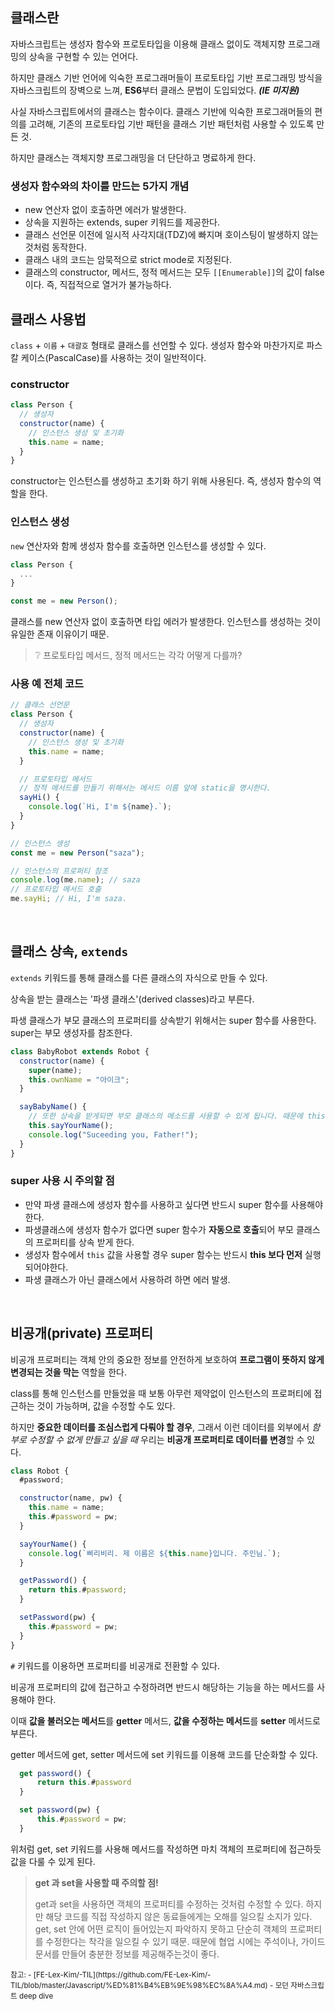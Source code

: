 ## 클래스란

자바스크립트는 생성자 함수와 프로토타입을 이용해 클래스 없이도 객체지향 프로그래밍의 상속을 구현할 수 있는 언어다.

하지만 클래스 기반 언어에 익숙한 프로그래머들이 프로토타입 기반 프로그래밍 방식을 자바스크립트의 장벽으로 느껴, **ES6**부터 클래스 문법이 도입되었다. **_(IE 미지원)_**

사실 자바스크립트에서의 클래스는 함수이다. 클래스 기반에 익숙한 프로그래머들의 편의를 고려해, 기존의 프로토타입 기반 패턴을 클래스 기반 패턴처럼 사용할 수 있도록 만든 것.

하지만 클래스는 객체지향 프로그래밍을 더 단단하고 명료하게 한다.

### 생성자 함수와의 차이를 만드는 5가지 개념

- new 연산자 없이 호출하면 에러가 발생한다.
- 상속을 지원하는 extends, super 키워드를 제공한다.
- 클래스 선언문 이전에 일시적 사각지대(TDZ)에 빠지며 호이스팅이 발생하지 않는 것처럼 동작한다.
- 클래스 내의 코드는 암묵적으로 strict mode로 지정된다.
- 클래스의 constructor, 메서드, 정적 메서드는 모두 `[[Enumerable]]`의 값이 false이다. 즉, 직접적으로 열거가 불가능하다.
  <br>

## 클래스 사용법

`class` + `이름` + `대괄호` 형태로 클래스를 선언할 수 있다. 생성자 함수와 마찬가지로 파스칼 케이스(PascalCase)를 사용하는 것이 일반적이다.

### constructor

```js
class Person {
  // 생성자
  constructor(name) {
    // 인스턴스 생성 및 초기화
    this.name = name;
  }
}
```

constructor는 인스턴스를 생성하고 초기화 하기 위해 사용된다. 즉, 생성자 함수의 역할을 한다.

### 인스턴스 생성

`new` 연산자와 함께 생성자 함수를 호출하면 인스턴스를 생성할 수 있다.

```js
class Person {
  ...
}

const me = new Person();
```

클래스를 new 연산자 없이 호출하면 타입 에러가 발생한다. 인스턴스를 생성하는 것이 유일한 존재 이유이기 때문.

> ❔ 프로토타입 메서드, 정적 메서드는 각각 어떻게 다를까?

### 사용 예 전체 코드

```js
// 클래스 선언문
class Person {
  // 생성자
  constructor(name) {
    // 인스턴스 생성 및 초기화
    this.name = name;
  }

  // 프로토타입 메서드
  // 정적 메서드를 만들기 위해서는 메서드 이름 앞에 static을 명시한다.
  sayHi() {
    console.log(`Hi, I'm ${name}.`);
  }
}

// 인스턴스 생성
const me = new Person("saza");

// 인스턴스의 프로퍼티 참조
console.log(me.name); // saza
// 프로토타입 메서드 호출
me.sayHi; // Hi, I'm saza.
```

<br>

## 클래스 상속, `extends`

`extends` 키워드를 통해 클래스를 다른 클래스의 자식으로 만들 수 있다.

상속을 받는 클래스는 '파생 클래스'(derived classes)라고 부른다.

파생 클래스가 부모 클래스의 프로퍼티를 상속받기 위해서는 super 함수를 사용한다. super는 부모 생성자를 참조한다.

```js
class BabyRobot extends Robot {
  constructor(name) {
    super(name);
    this.ownName = "아이크";
  }

  sayBabyName() {
    // 또한 상속을 받게되면 부모 클래스의 메소드를 사용할 수 있게 됩니다. 때문에 this로 접근 할 수 있습니다.
    this.sayYourName();
    console.log("Suceeding you, Father!");
  }
}
```

### super 사용 시 주의할 점

- 만약 파생 클래스에 생성자 함수를 사용하고 싶다면 반드시 super 함수를 사용해야한다.
- 파생클래스에 생성자 함수가 없다면 super 함수가 **자동으로 호출**되어 부모 클래스의 프로퍼티를 상속 받게 한다.
- 생성자 함수에서 `this` 값을 사용할 경우 super 함수는 반드시 **this 보다 먼저** 실행되어야한다.
- 파생 클래스가 아닌 클래스에서 사용하려 하면 에러 발생.

<br>

## 비공개(private) 프로퍼티

비공개 프로퍼티는 객체 안의 중요한 정보를 안전하게 보호하여 **프로그램이 뜻하지 않게 변경되는 것을 막는** 역할을 한다.

class를 통해 인스턴스를 만들었을 때 보통 아무런 제약없이 인스턴스의 프로퍼티에 접근하는 것이 가능하며, 값을 수정할 수도 있다.

하지만 **중요한 데이터를 조심스럽게 다뤄야 할 경우**, 그래서 이런 데이터를 외부에서 _함부로 수정할 수 없게 만들고 싶을 때_ 우리는 **비공개 프로퍼티로 데이터를 변경**할 수 있다.

```js
class Robot {
  #password;

  constructor(name, pw) {
    this.name = name;
    this.#password = pw;
  }

  sayYourName() {
    console.log(`삐리비리. 제 이름은 ${this.name}입니다. 주인님.`);
  }

  getPassword() {
    return this.#password;
  }

  setPassword(pw) {
    this.#password = pw;
  }
}
```

`#` 키워드를 이용하면 프로퍼티를 비공개로 전환할 수 있다.

비공개 프로퍼티의 값에 접근하고 수정하려면 반드시 해당하는 기능을 하는 메서드를 사용해야 한다.

이때 **값을 불러오는 메서드**를 **getter** 메서드, **값을 수정하는 메서드**를 **setter** 메서드로 부른다.

getter 메서드에 get, setter 메서드에 set 키워드를 이용해 코드를 단순화할 수 있다.

```js
  get password() {
      return this.#password
  }

  set password(pw) {
      this.#password = pw;
  }
```

위처럼 get, set 키워드를 사용해 메서드를 작성하면 마치 객체의 프로퍼티에 접근하듯 값을 다룰 수 있게 된다.

> **get 과 set을 사용할 때 주의할 점!**
>
> get과 set을 사용하면 객체의 프로퍼티를 수정하는 것처럼 수정할 수 있다. 하지만 해당 코드를 직접 작성하지 않은 동료들에게는 오해를 일으킬 소지가 있다. get, set 안에 어떤 로직이 들어있는지 파악하지 못하고 단순히 객체의 프로퍼티를 수정한다는 착각을 일으킬 수 있기 때문.
> 때문에 협업 시에는 주석이나, 가이드 문서를 만들어 충분한 정보를 제공해주는것이 좋다.

<small>
참고: 
  - [FE-Lex-Kim/-TIL](https://github.com/FE-Lex-Kim/-TIL/blob/master/Javascript/%ED%81%B4%EB%9E%98%EC%8A%A4.md)
  - 모던 자바스크립트 deep dive
</small>
